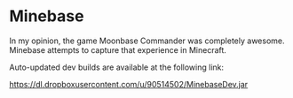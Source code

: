 Minebase
========
In my opinion, the game Moonbase Commander was completely awesome. Minebase attempts to capture that experience in Minecraft.

Auto-updated dev builds are available at the following link:

https://dl.dropboxusercontent.com/u/90514502/MinebaseDev.jar
